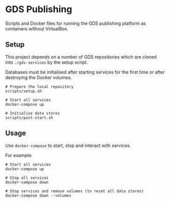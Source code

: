 # GDS Publishing

Scripts and Docker files for running the GDS publishing platform as containers without VirtualBox.

## Setup

This project depends on a number of GDS repositories which are cloned into `./gds-services` by the setup script.

Databases must be initialised after starting services for the first time or after destroying the Docker volumes.

```
# Prepare the local repository
scripts/setup.sh

# Start all services
docker-compose up

# Initialise data stores
scripts/post-start.sh
```

## Usage

Use `docker-compose` to start, stop and interact with services.

For example:

```
# Start all services
docker-compose up

# Stop all services
docker-compose down

# Stop services and remove volumes (to reset all data stores)
docker-compose down --volumes
```

